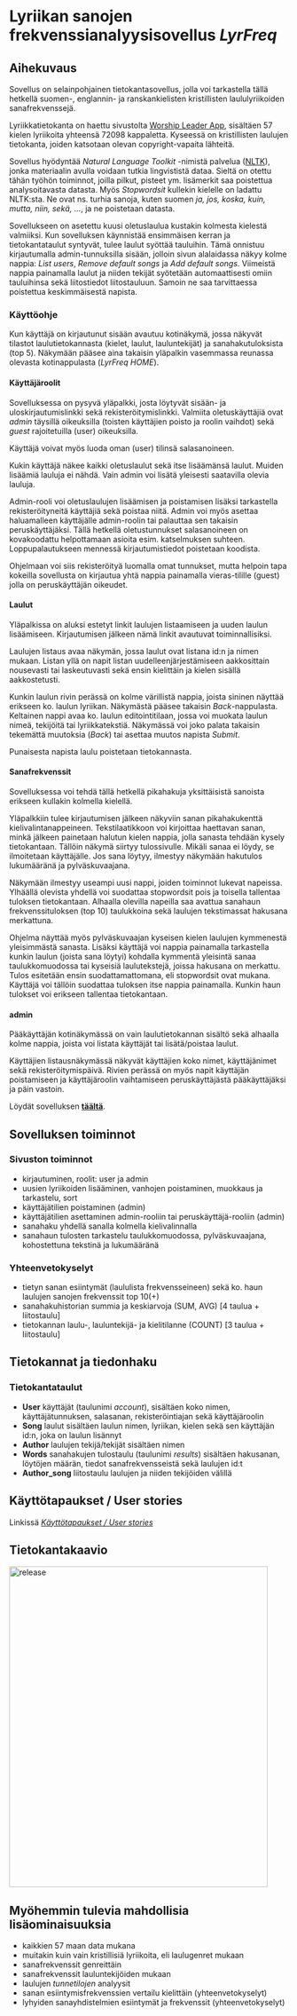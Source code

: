 # Lyriikan sanojen frekvenssianalyysisovellus *LyrFreq*

## Aihekuvaus

Sovellus on selainpohjainen tietokantasovellus, jolla voi tarkastella tällä hetkellä suomen-, englannin- ja ranskankielisten kristillisten laululyriikoiden sanafrekvenssejä.

Lyriikkatietokanta on haettu sivustolta [Worship Leader App](https://worshipleaderapp.com/en/download-song-database-opensong-openlp-and-quelea), sisältäen 57 kielen lyriikoita yhteensä 72098 kappaletta. Kyseessä on kristillisten laulujen tietokanta, joiden katsotaan olevan copyright-vapaita lähteitä.

Sovellus hyödyntää *Natural Language Toolkit* -nimistä palvelua ([NLTK](https://www.nltk.org/)), jonka materiaalin avulla voidaan tutkia lingvististä dataa. Sieltä on otettu tähän työhön toiminnot, joilla pilkut, pisteet ym. lisämerkit saa poistettua analysoitavasta datasta. Myös *Stopwordsit* kullekin kielelle on ladattu NLTK:sta. Ne ovat ns. turhia sanoja, kuten suomen *ja, jos, koska, kuin, mutta, niin, sekä, ...*, ja ne poistetaan datasta.

Sovellukseen on asetettu kuusi oletuslaulua kustakin kolmesta kielestä valmiiksi. Kun sovelluksen käynnistää ensimmäisen kerran ja tietokantataulut syntyvät, tulee laulut syöttää tauluihin. Tämä onnistuu kirjautumalla admin-tunnuksilla sisään, jolloin sivun alalaidassa näkyy kolme nappia: *List users*, *Remove default songs* ja *Add default songs*. Viimeistä nappia painamalla laulut ja niiden tekijät syötetään automaattisesti omiin tauluihinsa sekä liitostiedot liitostauluun. Samoin ne saa tarvittaessa poistettua keskimmäisestä napista.

### Käyttöohje

Kun käyttäjä on kirjautunut sisään avautuu kotinäkymä, jossa näkyvät tilastot laulutietokannasta (kielet, laulut, lauluntekijät) ja sanahakutuloksista (top 5). Näkymään pääsee aina takaisin yläpalkin vasemmassa reunassa olevasta kotinappulasta (*LyrFreq HOME*).

#### Käyttäjäroolit

Sovelluksessa on pysyvä yläpalkki, josta löytyvät sisään- ja uloskirjautumislinkki sekä rekisteröitymislinkki. Valmiita oletuskäyttäjiä ovat *admin* täysillä oikeuksilla (toisten käyttäjien poisto ja roolin vaihdot) sekä *guest* rajoitetuilla (user) oikeuksilla.

Käyttäjä voivat myös luoda oman (user) tilinsä salasanoineen.

Kukin käyttäjä näkee kaikki oletuslaulut sekä itse lisäämänsä laulut. Muiden lisäämiä lauluja ei nähdä. Vain admin voi lisätä yleisesti saatavilla olevia lauluja.

Admin-rooli voi oletuslaulujen lisäämisen ja poistamisen lisäksi tarkastella rekisteröityneitä käyttäjiä sekä poistaa niitä. Admin voi myös asettaa haluamalleen käyttäjälle admin-roolin tai palauttaa sen takaisin peruskäyttäjäksi. Tällä hetkellä oletustunnukset salasanoineen on kovakoodattu helpottamaan asioita esim. katselmuksen suhteen. Loppupalautukseen mennessä kirjautumistiedot poistetaan koodista.

Ohjelmaan voi siis rekisteröityä luomalla omat tunnukset, mutta helpoin tapa kokeilla sovellusta on kirjautua yhtä nappia painamalla vieras-tilille (guest) jolla on peruskäyttäjän oikeudet.

#### Laulut

Yläpalkissa on aluksi estetyt linkit laulujen listaamiseen ja uuden laulun lisäämiseen. Kirjautumisen jälkeen nämä linkit avautuvat toiminnallisiksi.

Laulujen listaus avaa näkymän, jossa laulut ovat listana id:n ja nimen mukaan. Listan yllä on napit listan uudelleenjärjestämiseen aakkosittain nousevasti tai laskeutuvasti sekä ensin kielittäin ja kielen sisällä aakkostetusti.

Kunkin laulun rivin perässä on kolme värillistä nappia, joista sininen näyttää erikseen ko. laulun lyriikan. Näkymästä pääsee takaisin *Back*-nappulasta. Keltainen nappi avaa ko. laulun editointitilaan, jossa voi muokata laulun nimeä, tekijöitä tai lyriikkatekstiä. Näkymässä voi joko palata takaisin tekemättä muutoksia (*Back*) tai asettaa muutos napista *Submit*.

Punaisesta napista laulu poistetaan tietokannasta.

#### Sanafrekvenssit

Sovelluksessa voi tehdä tällä hetkellä pikahakuja yksittäisistä sanoista erikseen kullakin kolmella kielellä.

Yläpalkkiin tulee kirjautumisen jälkeen näkyviin sanan pikahakukenttä kielivalintanappeineen. Tekstilaatikkoon voi kirjoittaa haettavan sanan, minkä jälkeen painetaan halutun kielen nappia, jolla sanasta tehdään kysely tietokantaan. Tällöin näkymä siirtyy tulossivulle. Mikäli sanaa ei löydy, se ilmoitetaan käyttäjälle. Jos sana löytyy, ilmestyy näkymään hakutulos lukumääränä ja pylväskuvaajana.

Näkymään ilmestyy useampi uusi nappi, joiden toiminnot lukevat napeissa. Ylhäällä olevista yhdellä voi suodattaa stopwordsit pois ja toisella tallentaa tuloksen tietokantaan. Alhaalla olevilla napeilla saa avattua sanahaun frekvenssituloksen (top 10) taulukkoina sekä laulujen tekstimassat hakusana merkattuna.

Ohjelma näyttää myös pylväskuvaajan kyseisen kielen laulujen kymmenestä yleisimmästä sanasta. Lisäksi käyttäjä voi nappia painamalla tarkastella kunkin laulun (joista sana löytyi) kohdalla kymmentä yleisintä sanaa taulukkomuodossa tai kyseisiä laulutekstejä, joissa hakusana on merkattu. Tulos esitetään ensin suodattamattomana, eli stopwordsit ovat mukana. Käyttäjä voi tällöin suodattaa tuloksen itse nappia painamalla. Kunkin haun tulokset voi erikseen tallentaa tietokantaan.

#### admin

Pääkäyttäjän kotinäkymässä on vain laulutietokannan sisältö sekä alhaalla kolme nappia, joista voi listata käyttäjät tai lisätä/poistaa laulut.

Käyttäjien listausnäkymässä näkyvät käyttäjien koko nimet, käyttäjänimet sekä rekisteröitymispäivä. Rivien perässä on myös napit käyttäjän poistamiseen ja käyttäjäroolin vaihtamiseen peruskäyttäjästä pääkäyttäjäksi ja päin vastoin.

Löydät sovelluksen [**täältä**](https://lyrfreq.herokuapp.com/).

## Sovelluksen toiminnot

### Sivuston toiminnot
- kirjautuminen, roolit: user ja admin
- uusien lyriikoiden lisääminen, vanhojen poistaminen, muokkaus ja tarkastelu, sort
- käyttäjätilien poistaminen (admin)
- käyttäjätilien asettaminen admin-rooliin tai peruskäyttäjä-rooliin (admin)
- sanahaku yhdellä sanalla kolmella kielivalinnalla
- sanahaun tulosten tarkastelu taulukkomuodossa, pylväskuvaajana, kohostettuna tekstinä ja lukumääränä

### Yhteenvetokyselyt
- tietyn sanan esiintymät (laululista frekvensseineen) sekä ko. haun laulujen sanojen frekvenssit top 10(+)
- sanahakuhistorian summia ja keskiarvoja (SUM, AVG) [4 taulua + liitostaulu]
- tietokannan laulu-, lauluntekijä- ja kielitilanne (COUNT) [3 taulua + liitostaulu]

## Tietokannat ja tiedonhaku

### Tietokantataulut

- **User** käyttäjät (taulunimi *account*), sisältäen koko nimen, käyttäjätunnuksen, salasanan, rekisteröintiajan sekä käyttäjäroolin
- **Song** laulut sisältäen laulun nimen, lyriikan, kielen sekä sen käyttäjän id:n, joka on laulun lisännyt
- **Author** laulujen tekijä/tekijät sisältäen nimen
- **Words** sanahakujen tulostaulu (taulunimi *results*) sisältäen hakusanan, löytöjen määrän, tiedot sanafrekvensseistä sekä laulujen id:t
- **Author_song** liitostaulu laulujen ja niiden tekijöiden välillä

## Käyttötapaukset / User stories

Linkissä [*Käyttötapaukset / User stories*](https://github.com/gitjms/Lyriikka-analysaattori/tree/master/documentation/user_stories.md)

## Tietokantakaavio

<img src="https://user-images.githubusercontent.com/46410240/83227690-74c8d180-a18d-11ea-982f-d094c282417c.png" alt="release" width="466" height="578" >

## Myöhemmin tulevia mahdollisia lisäominaisuuksia

* kaikkien 57 maan data mukana
* muitakin kuin vain kristillisiä lyriikoita, eli laulugenret mukaan
* sanafrekvenssit genreittäin
* sanafrekvenssit lauluntekijöiden mukaan
* laulujen *tunnetilojen* analyysit
* sanan esiintymisfrekvenssien vertailu kielittäin (yhteenvetokyselyt)
* lyhyiden sanayhdistelmien esiintymät ja frekvenssit (yhteenvetokyselyt)
